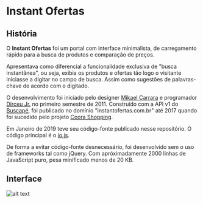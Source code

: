# Instant Ofertas

## História

O **Instant Ofertas** foi um portal com interface minimalista, de carregamento rápido para a busca de produtos e comparação de preços.

Apresentava como diferencial a funcionalidade exclusiva de "busca instantânea", ou seja, exibia os produtos e ofertas tão logo o visitante iniciasse a digitar no campo de busca. Assim como sugestões de palavras-chave de acordo com o digitado.

O desenvolvimento foi iniciado pelo designer [Mikael Carrara](https://github.com/mikaelcarrara) e programador [Dirceu Jr.](https://github.com/dirceup) no primeiro semestre de 2011. Construído com a API v1 do [Buscapé](https://www.buscape.com.br/), foi publicado no domínio "instantofertas.com.br" até 2017 quando foi sucedido pelo projeto [Coora Shopping](https://github.com/dirceup/coora-shopping).

Em Janeiro de 2019 teve seu código-fonte publicado nesse repositório. O código principal é o [io.js](https://github.com/dirceup/instant-ofertas/blob/master/public/io.js).

De forma a evitar código-fonte desnecessário, foi desenvolvido sem o uso de frameworks tal como jQuery. Com apróximadamente 2000 linhas de JavaScript puro, pesa minificado menos de 20 KB.

## Interface

![alt text](https://raw.githubusercontent.com/dirceup/instant-ofertas/master/pics.png)
